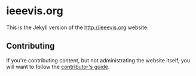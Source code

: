 # ieeevis.org

This is the Jekyll version of the http://ieeevis.org website.

## Contributing

If you're contributing content, but not administrating the website
itself, you will want to follow the
[contributor's guide](instructions.md).

